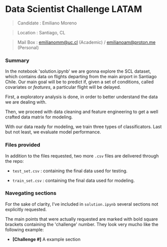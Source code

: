 # Data Scientist Challenge LATAM

> Candidate : Emiliano Moreno

> Location : Santiago, CL

> Mail Box : emilianomm@uc.cl (Academic) / emilianoam@proton.me (Personal)

### Summary

In the notebook 'solution.ipynb' we are gonna explore the SCL dataset, which contains data on flights departing from the main airport in Santiago Chile. Our main goal will be to predict if, given a set of conditions, called covariates or _features_, a particular flight will be delayed.

First, a exploratory analysis is done, in order to better understand the data we are dealing with.

Then, we proceed with data cleaning and feature engineering to get a well crafted data matrix for modeling.

With our data ready for modeling, we train three types of classificators. Last but not least, we evaluate model performance.

### Files provided

In addition to the files requested, two more `.csv` files are delivered through the repo:

- `test_set.csv` : containing the final data used for testing.

- `train_set.csv` : containing the final data used for modeling.

### Navegating sections

For the sake of clarity, I've included in `solution.ipynb` several sections not explicitly requested. 

The main points that were actually requested are marked with bold square brackets containing the 'challenge' number. They look very mucho like the following example:

- __[Challenge #]__ A example section
